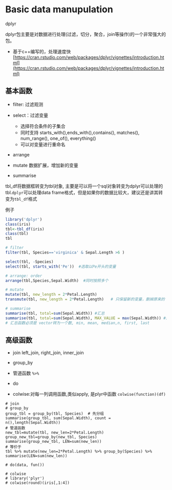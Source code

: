 # Basic data manupulation

dplyr

dplyr包主要是对数据进行处理(过滤，切分，聚合，join等操作\)的一个非常强大的包。

* 基于c++编写的，处理速度快
[https://cran.rstudio.com/web/packages/dplyr/vignettes/introduction.html](https://cran.rstudio.com/web/packages/dplyr/vignettes/introduction.html)

## 基本函数

* filter: 过滤观测
* select：过滤变量
  * 选择符合条件的子集合
  * 同时支持 starts_with(),ends_with(),contains(), matches(), num_range(), one_of(), everything()
  * 可以对变量进行重命名
* arrange
* mutate
数据扩展，增加新的变量

* summarise


tbl_df将数据框转变为tbl对象, 主要是可以将一个sql对象转变为dplyr可以处理的tbl.`dplyr`可以处理data frame格式，但是如果你的数据比较大，建议还是讲其转变为`tbl_df`格式

 例子

```R
library('dplyr')
class(iris)
tbl<-tbl_df(iris)
class(tbl)
tbl

# filter
filter(tbl, Species=='virginica' & Sepal.Length >6 )

select(tbl, -Species)
select(tbl, starts_with('Pe'))  #选取以Pe开头的变量

# arrange: order
arrange(tbl,Species,Sepal.Width)  #同时按照多个

# mutate
mutate(tbl, new_length = 2*Petal.Length)
transmute(tbl, new_length = 2*Petal.Length)   # 只保留新的变量，删掉原来的

# summarise
summarise(tbl, total=sum(Sepal.Width)) #汇总
summarise(tbl, total=sum(Sepal.Width), MAX_VALUE = max(Sepal.Width)) #汇总
# 汇总函数必须是 vector转为一个数, min, mean, median,n, first, last


```



## 高级函数
* join
left_join, right_join, inner_join

* group_by

* 管道函数
`%>%`
* do
* colwise:对每一列调用函数,类似apply, 是plyr中函数
`colwise(function)(df)`


```
# join
# group_by
group_tbl = group_by(tbl, Species)  # 先分组
summarise(group_tbl, sum(Sepal.Width), count = n(),length(Sepal.Width))
# 管道函数
new_tbl=mutate(tbl, new_len=2*Petal.Length)
group_new_tbl=group_by(new_tbl, Species) 
summarise(group_new_tbl, LEN=sum(new_len))
# 等价于
tbl %>% mutate(new_len=2*Petal.Length) %>% group_by(Species) %>% summarise(LEN=sum(new_len))

# do(data, fun())

# colwise
# library('plyr')
# colwise(round)(iris[,1:4])
```





